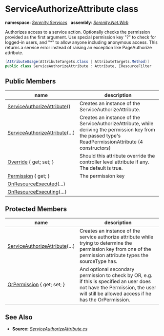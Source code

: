 # ServiceAuthorizeAttribute class
**namespace:** *[Serenity.Services](../README.md#serenity.services-namespace)*   **assembly**: *[Serenity.Net.Web](../README.md)*

Authorizes access to a service action. Optionally checks the permission provided as the first argument. Use special permission key "?" to check for logged-in users, and "*" to allow anyone including anonymous access. This returns a service error instead of raising an exception like PageAuthorize attribute.

```csharp
[AttributeUsage(AttributeTargets.Class | AttributeTargets.Method)]
public class ServiceAuthorizeAttribute : Attribute, IResourceFilter
```

## Public Members

| name | description |
| --- | --- |
| [ServiceAuthorizeAttribute](ServiceAuthorizeAttribute/ServiceAuthorizeAttribute.md)() | Creates an instance of the ServiceAuthorizeAttribute. |
| [ServiceAuthorizeAttribute](ServiceAuthorizeAttribute/ServiceAuthorizeAttribute.md)(…) | Creates an instance of the ServiceAuthorizeAttribute, while deriving the permission key from the passed type's ReadPermissionAttribute (4 constructors) |
| [Override](ServiceAuthorizeAttribute/Override.md) { get; set; } | Should this attribute override the controller level attribute if any. The default is true. |
| [Permission](ServiceAuthorizeAttribute/Permission.md) { get; } | The permission key |
| [OnResourceExecuted](ServiceAuthorizeAttribute/OnResourceExecuted.md)(…) |  |
| [OnResourceExecuting](ServiceAuthorizeAttribute/OnResourceExecuting.md)(…) |  |

## Protected Members

| name | description |
| --- | --- |
| [ServiceAuthorizeAttribute](ServiceAuthorizeAttribute/ServiceAuthorizeAttribute.md)(…) | Creates an instance of the service authorize attribute while trying to determine the permission key from one of the permission attribute types the sourceType has. |
| [OrPermission](ServiceAuthorizeAttribute/OrPermission.md) { get; set; } | And optional secondary permission to check by OR, e.g. if this is specified an user does not have the Permission, the user will still be allowed access if he has the OrPermission. |

## See Also

* **Source:** *[ServiceAuthorizeAttribute.cs](https://github.com/serenity-is/Serenity/blob/master/src/Serenity.Net.Web/Mvc/ServiceAuthorizeAttribute.cs)*